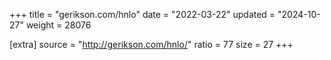 +++
title = "gerikson.com/hnlo"
date = "2022-03-22"
updated = "2024-10-27"
weight = 28076

[extra]
source = "http://gerikson.com/hnlo/"
ratio = 77
size = 27
+++
